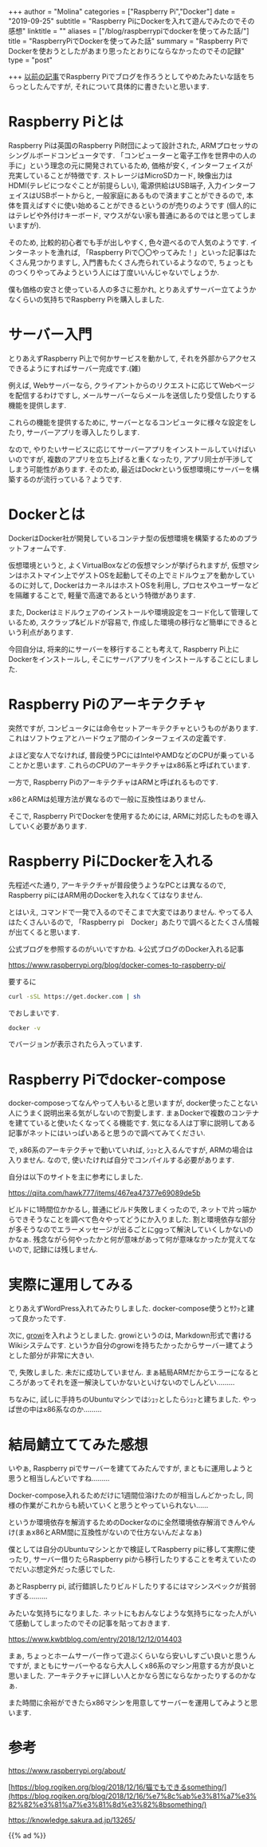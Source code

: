 +++
author = "Molina"
categories = ["Raspberry Pi","Docker"]
date = "2019-09-25"
subtitle = "Raspberry PiにDockerを入れて遊んでみたのでその感想"
linktitle = ""
aliases = ["/blog/raspberrypiでdockerを使ってみた話/"]
title = "RaspberryPiでDockerを使ってみた話"
summary = "Raspberry PiでDockerを使おうとしたがあまり思ったとおりにならなかったのでその記録"
type = "post"

+++
[以前の記事](/blog/my-first-post)でRaspberry Piでブログを作ろうとしてやめたみたいな話をちらっとしたんですが, それについて具体的に書きたいと思います.

# Raspberry Piとは
Raspberry Piは英国のRaspberry Pi財団によって設計された, ARMプロセッサのシングルボードコンピュータです. 「コンピューターと電子工作を世界中の人の手に」という理念の元に開発されているため, 価格が安く, インターフェイスが充実していることが特徴です. ストレージはMicroSDカード, 映像出力はHDMI(テレビにつなぐことが前提らしい), 電源供給はUSB端子, 入力インターフェイスはUSBポートからと, 一般家庭にあるもので済ますことができるので, 本体を買えばすぐに使い始めることができるというのが売りのようです (個人的にはテレビや外付けキーボード, マウスがない家も普通にあるのではと思ってしまいますが). 

そのため, 比較的初心者でも手が出しやすく, 色々遊べるので人気のようです. インターネットを漁れば, 「Raspberry Piで〇〇やってみた！」といった記事はたくさん見つかりますし, 入門書もたくさん売られているようなので, ちょっとものつくりやってみようという人には丁度いいんじゃないでしょうか.

僕も価格の安さと使っている人の多さに惹かれ, とりあえずサーバー立てようかなくらいの気持ちでRaspberry Piを購入しました.

# サーバー入門
とりあえずRaspberry Pi上で何かサービスを動かして, それを外部からアクセスできるようにすればサーバー完成です.(雑)

例えば, Webサーバーなら, クライアントからのリクエストに応じてWebページを配信するわけですし, メールサーバーならメールを送信したり受信したりする機能を提供します.

これらの機能を提供するために, サーバーとなるコンピュータに様々な設定をしたり, サーバーアプリを導入したりします. 

なので, やりたいサービスに応じてサーバーアプリをインストールしていけばいいのですが, 複数のアプリを立ち上げると重くなったり, アプリ同士が干渉してしまう可能性があります. そのため, 最近はDockrという仮想環境にサーバーを構築するのが流行っている？ようです.

# Dockerとは
DockerはDocker社が開発しているコンテナ型の仮想環境を構築するためのプラットフォームです.

仮想環境というと, よくVirtualBoxなどの仮想マシンが挙げられますが, 仮想マシンはホストマイン上でゲストOSを起動してその上でミドルウェアを動かしているのに対して, DockerはカーネルはホストOSを利用し, プロセスやユーザーなどを隔離することで, 軽量で高速であるという特徴があります. 

また, Dockerはミドルウェアのインストールや環境設定をコード化して管理しているため, スクラップ&ビルドが容易で, 作成した環境の移行など簡単にできるという利点があります.

今回自分は, 将来的にサーバーを移行することも考えて, Raspberry Pi上にDockerをインストールし, そこにサーバアプリをインストールすることにしました.

# Raspberry Piのアーキテクチャ
突然ですが, コンピュータには命令セットアーキテクチャというものがあります. これはソフトウェアとハードウェア間のインターフェイスの定義です. 

よほど変な人でなければ, 普段使うPCにはIntelやAMDなどのCPUが乗っていることかと思います. これらのCPUのアーキテクチャはx86系と呼ばれています.

一方で, Raspberry PiのアーキテクチャはARMと呼ばれるものです. 

x86とARMは処理方法が異なるので一般に互換性はありません.

そこで, Raspberry PiでDockerを使用するためには, ARMに対応したものを導入していく必要があります.

# Raspberry PiにDockerを入れる
先程述べた通り, アーキテクチャが普段使うようなPCとは異なるので, Raspberry piにはARM用のDockerを入れなくてはなりません. 

とはいえ, コマンドで一発で入るのでそこまで大変ではありません. やってる人はたくさんいるので, 「Raspberry pi　Docker」あたりで調べるとたくさん情報が出てくると思います.

公式ブログを参照するのがいいですかね. ↓公式ブログのDocker入れる記事

https://www.raspberrypi.org/blog/docker-comes-to-raspberry-pi/

要するに
```bash
curl -sSL https://get.docker.com | sh
```
でおしまいです. 
```bash
docker -v
```
でバージョンが表示されたら入っています.

# Raspberry Piでdocker-compose
docker-composeってなんやって人もいると思いますが, docker使ったことない人にうまく説明出来る気がしないので割愛します. まぁDockerで複数のコンテナを建てていると使いたくなってくる機能です. 気になる人は丁寧に説明してある記事がネットにはいっぱいあると思うので調べてみてください.

で, x86系のアーキテクチャで動いていれば, ｼｭｯと入るんですが, ARMの場合は入りません. 
なので, 使いたければ自分でコンパイルする必要があります.

自分は以下のサイトを主に参考にしました.

https://qiita.com/hawk777/items/467ea47377e69089de5b

ビルドに1時間位かかるし, 普通にビルド失敗しまくったので, ネットで片っ端からできそうなことを調べて色々やってどうにか入りました. 割と環境依存な部分が多そうなのでエラーメッセージが出るごとにggって解決していくしかないのかなぁ. 残念ながら何やったかと何が意味があって何が意味なかったか覚えてないので, 記録には残しません. 

# 実際に運用してみる
とりあえずWordPress入れてみたりしました. docker-compose使うとｻｸｯと建って良かったです.

次に, [growi](https://growi.org/)を入れようとしました. growiというのは, Markdown形式で書けるWikiシステムです. というか自分のgrowiを持ちたかったからサーバー建てようとした部分が非常に大きい. 

で, 失敗しました. 未だに成功していません. まぁ結局ARMだからエラーになるところがあってそれを逐一解決していかないといけないのでしんどい………

ちなみに, 試しに手持ちのUbuntuマシンではｼｭｯとしたらｼｭｯと建ちました. やっぱ世の中はx86系なのか………

# 結局鯖立ててみた感想
いやぁ, Raspberry piでサーバーを建ててみたんですが, まともに運用しようと思うと相当しんどいですね………

Docker-compose入れるためだけに1週間位溶けたのが相当しんどかったし, 同様の作業がこれからも続いていくと思うとやっていられない……

というか環境依存を解消するためのDockerなのに全然環境依存解消できんやんけ(まぁx86とARM間に互換性がないので仕方ないんだよなぁ)

僕としては自分のUbuntuマシンとかで検証してRaspberry piに移して実際に使ったり, サーバー借りたらRaspberry piから移行したりすることを考えていたのでだいぶ想定外だった感じでした.

あとRaspberry pi, 試行錯誤したりビルドしたりするにはマシンスペックが貧弱すぎる………

みたいな気持ちになりました. ネットにもおんなじような気持ちになった人がいて感動してしまったのでその記事を貼っておきます.

https://www.kwbtblog.com/entry/2018/12/12/014403

まぁ, ちょっとホームサーバー作って遊ぶくらいなら安いしすごい良いと思うんですが, まともにサーバーやるなら大人しくx86系のマシン用意する方が良いと思いました. アーキテクチャに詳しい人とかなら苦にならなかったりするのかなぁ.

また時間に余裕ができたらx86マシンを用意してサーバーを運用してみようと思います.

# 参考
https://www.raspberrypi.org/about/

[https://blog.rogiken.org/blog/2018/12/16/猫でもできるsomething/](https://blog.rogiken.org/blog/2018/12/16/%e7%8c%ab%e3%81%a7%e3%82%82%e3%81%a7%e3%81%8d%e3%82%8bsomething/)

https://knowledge.sakura.ad.jp/13265/

{{% ad %}}